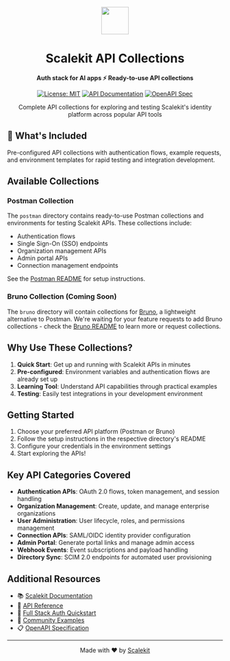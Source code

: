 <p align="center">
  <a href="https://scalekit.com" target="_blank" rel="noopener noreferrer">
    <picture>
      <img src="https://cdn.scalekit.cloud/v1/scalekit-logo-dark.svg" height="64">
    </picture>
  </a>
</p>

<h1 align="center">
  Scalekit API Collections
</h1>

<p align="center">
  <strong>Auth stack for AI apps ⚡ Ready-to-use API collections</strong>
</p>

<p align="center">
  <a href="https://github.com/scalekit-inc/api-collections/blob/main/LICENSE"><img src="https://img.shields.io/badge/License-MIT-yellow.svg" alt="License: MIT"></a>
  <a href="https://docs.scalekit.com/apis"><img src="https://img.shields.io/badge/docs-API%20Reference-blue" alt="API Documentation"></a>
  <a href="/spec/"><img src="https://img.shields.io/badge/OpenAPI-3.0-brightgreen" alt="OpenAPI Spec"></a>
</p>

<p align="center">
  Complete API collections for exploring and testing Scalekit's identity platform across popular API tools
</p>

## 🚀 What's Included

Pre-configured API collections with authentication flows, example requests, and environment templates for rapid testing and integration development.

## Available Collections

### Postman Collection

The `postman` directory contains ready-to-use Postman collections and environments for testing Scalekit APIs. These collections include:

- Authentication flows
- Single Sign-On (SSO) endpoints
- Organization management APIs
- Admin portal APIs
- Connection management endpoints

See the [Postman README](./postman/README.md) for setup instructions.

### Bruno Collection (Coming Soon)

The `bruno` directory will contain collections for [Bruno](https://www.usebruno.com/), a lightweight alternative to Postman. We're waiting for your feature requests to add Bruno collections - check the [Bruno README](./bruno/README.md) to learn more or request collections.

## Why Use These Collections?

1. **Quick Start**: Get up and running with Scalekit APIs in minutes
2. **Pre-configured**: Environment variables and authentication flows are already set up
3. **Learning Tool**: Understand API capabilities through practical examples
4. **Testing**: Easily test integrations in your development environment

## Getting Started

1. Choose your preferred API platform (Postman or Bruno)
2. Follow the setup instructions in the respective directory's README
3. Configure your credentials in the environment settings
4. Start exploring the APIs!

## Key API Categories Covered

- **Authentication APIs**: OAuth 2.0 flows, token management, and session handling
- **Organization Management**: Create, update, and manage enterprise organizations
- **User Administration**: User lifecycle, roles, and permissions management  
- **Connection APIs**: SAML/OIDC identity provider configuration
- **Admin Portal**: Generate portal links and manage admin access
- **Webhook Events**: Event subscriptions and payload handling
- **Directory Sync**: SCIM 2.0 endpoints for automated user provisioning

## Additional Resources

  - 📚 [Scalekit Documentation](https://docs.scalekit.com)
  - 🔧 [API Reference](https://docs.scalekit.com/apis/)
  - 🚀 [Full Stack Auth Quickstart](https://docs.scalekit.com/fsa/quickstart/)
  - 💬 [Community Examples](https://github.com/orgs/scalekit-developers/repositories)
  - 📋 [OpenAPI Specification](/spec/)

---

<p align="center">
  Made with ❤️ by <a href="https://scalekit.com">Scalekit</a>
</p>
